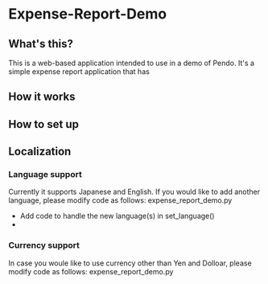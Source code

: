 # Expense-Report-Demo
 
## What's this?
This is a web-based application intended to use in a demo of Pendo. It's a simple expense report application that has 

## How it works

## How to set up

## Localization
### Language support
Currently it supports Japanese and English. If you would like to add another language, please modify code as follows:
expense_report_demo.py
* Add code to handle the new language(s) in set_language()
* 

### Currency support
In case you woule like to use currency other than Yen and Dolloar, please modify code as follows:
expense_report_demo.py